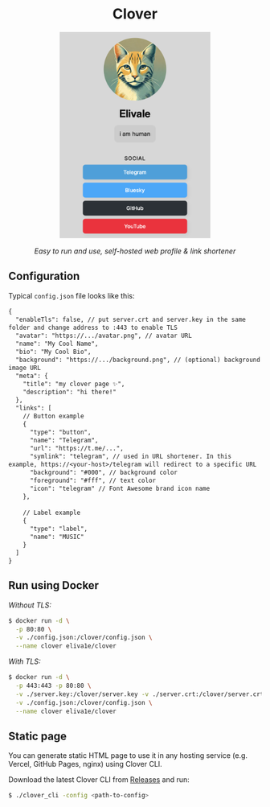 <div align="center">
<h1>Clover</h1>
<img src="./assets/profile.png" width="300" />
<p>
<i>
Easy to run and use, self-hosted web profile & link shortener
</i>
</p>
</div>

## Configuration

Typical `config.json` file looks like this:

```jsonc
{
  "enableTls": false, // put server.crt and server.key in the same folder and change address to :443 to enable TLS
  "avatar": "https://.../avatar.png", // avatar URL
  "name": "My Cool Name",
  "bio": "My Cool Bio",
  "background": "https://.../background.png", // (optional) background image URL
  "meta": {
    "title": "my clover page ✨",
    "description": "hi there!"
  },
  "links": [
    // Button example
    {
      "type": "button",
      "name": "Telegram",
      "url": "https://t.me/...",
      "symlink": "telegram", // used in URL shortener. In this example, https://<your-host>/telegram will redirect to a specific URL
      "background": "#000", // background color
      "foreground": "#fff", // text color
      "icon": "telegram" // Font Awesome brand icon name
    },

    // Label example
    {
      "type": "label",
      "name": "MUSIC"
    }
  ]
}
```

## Run using Docker

_Without TLS:_

```sh
$ docker run -d \
  -p 80:80 \
  -v ./config.json:/clover/config.json \
  --name clover eliva1e/clover
```

_With TLS:_

```sh
$ docker run -d \
  -p 443:443 -p 80:80 \
  -v ./server.key:/clover/server.key -v ./server.crt:/clover/server.crt \
  -v ./config.json:/clover/config.json \
  --name clover eliva1e/clover
```

## Static page

You can generate static HTML page to use it in any hosting service (e.g. Vercel, GitHub Pages, nginx) using Clover CLI.

Download the latest Clover CLI from [Releases](https://github.com/eliva1e/clover/releases) and run:

```sh
$ ./clover_cli -config <path-to-config>
```
